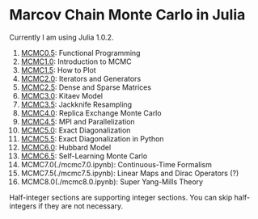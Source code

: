 # Marcov Chain Monte Carlo in Julia

Currently I am using Julia 1.0.2.

1. [MCMC0.5](./mcmc0.5.ipynb): Functional Programming
1. [MCMC1.0](./mcmc1.0.ipynb): Introduction to MCMC
1. [MCMC1.5](./mcmc1.5.ipynb): How to Plot
1. [MCMC2.0](./mcmc2.0.ipynb): Iterators and Generators
1. [MCMC2.5](./mcmc2.5.ipynb): Dense and Sparse Matrices
1. [MCMC3.0](./mcmc3.0.ipynb): Kitaev Model
1. [MCMC3.5](./mcmc3.5.ipynb): Jackknife Resampling
1. [MCMC4.0](./mcmc4.0.ipynb): Replica Exchange Monte Carlo
1. [MCMC4.5](./mcmc4.5.jl): MPI and Parallelization
1. [MCMC5.0](./mcmc5.0.ipynb): Exact Diagonalization
1. [MCMC5.5](./mcmc5.5.ipynb): Exact Diagonalization in Python
1. [MCMC6.0](./mcmc6.0.ipynb): Hubbard Model
1. [MCMC6.5](./mcmc6.5.ipynb): Self-Learning Monte Carlo
1. MCMC7.0(./mcmc7.0.ipynb): Continuous-Time Formalism
1. MCMC7.5(./mcmc7.5.ipynb): Linear Maps and Dirac Operators (?)
1. MCMC8.0(./mcmc8.0.ipynb): Super Yang-Mills Theory

Half-integer sections are supporting integer sections. You can skip half-integers if they are not necessary.
